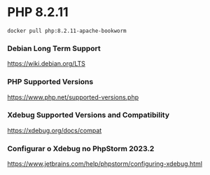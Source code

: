 # PHP 8.2.11
```shell
docker pull php:8.2.11-apache-bookworm
```

### Debian Long Term Support
https://wiki.debian.org/LTS

### PHP Supported Versions
https://www.php.net/supported-versions.php

### Xdebug Supported Versions and Compatibility
https://xdebug.org/docs/compat

### Configurar o Xdebug no PhpStorm 2023.2
https://www.jetbrains.com/help/phpstorm/configuring-xdebug.html
